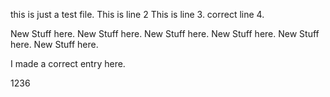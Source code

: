 this is just a test file.
This is line 2
This is line 3.
correct line 4.

New Stuff here.
New Stuff here.
New Stuff here.
New Stuff here.
New Stuff here.
New Stuff here.

I made a correct entry here.

1236
